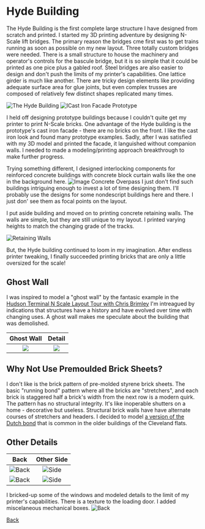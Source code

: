 # Hyde Building

The Hyde Building is the first complete large structure I have designed from scratch and printed. I started my 3D printing adventure by designing N-Scale lift bridges. The primary reason the bridges cme first was to get trains running as soon as possible on my new layout. Three totally custom bridges were needed. There is a small structure to house the machinery and operator's controls for the bascule bridge, but it is so simple that it could be printed as one pice plus a gabled roof. Steel bridges are also easier to design and don't push the limits of my printer's capabilities. One lattice girder is much like another. There are tricky design elements like providing adequate surface area for glue joints, but even complex trusses are composed of relatively few distinct shapes replicated many times.


![The Hyde Building](B.png) ![ICast Iron Facade Prototype](castIronFacadePrototype.jpeg) 

I held off designing prototype buildings because I couldn't quite get my printer to print N-Scale bricks. One advantage of the Hyde building is the prototype's cast iron facade - there are no bricks on the front. I like the cast iron look and found many prototype examples. Sadly, after I was satisfied with my 3D model and printed the facade, it languished without companion walls. I needed to made a modeling/printing approach breakthrough to make further progress.

Trying something different, I designed interlocking components for reinforced concrete buildings with concrete block curtain walls like the one in the background here. ![Image Concrete Overpass](../Scenery/part01/PENNSYLVANIA_overpass.png) I just don't find such buildings intriguing enough to invest a lot of time designing them. I'll probably use the designs for some nondescript buildings here and there. I just don' see them as focal points on the layout.


I put aside building and moved on to printing concrete retaining walls. The walls are simple, but they are still unique to my layout. I printed varying heights to match the changing grade of the tracks. 

![Retaining Walls](../Scenery/part01/retainingWalls_p.png)

But, the Hyde building continued to loom in my imagination. After endless printer tweaking, I finally succeeded printing bricks that are only a little oversized for the scale! 

## Ghost Wall

I was inspired to model a "ghost wall" by the fantasic example in the [Hudson Terminal N Scale Layout Tour with Chris Brimley](https://youtu.be/8t9uAx1_Gng?t=705) I'm intreagued by indications that structures have a history and have evolved over time with changing uses. A ghost wall makes me speculate about the building that was demolished.


Ghost Wall         |   Detail                   
:----------------------------------:|:----------------------------------:
![](A.png)  |  ![](C.png)

## Why Not Use Premoulded Brick Sheets?

I don't like is the brick pattern of pre-molded styrene brick sheets. The basic "running bond" pattern where all the bricks are "stretchers", and each brick is staggered half a brick's width from the next row is a modern quirk. The pattern has no structural integrity. It's like inoperable shutters on a home - decorative but useless. Structural brick walls have have alternate courses of stretchers and headers. I decided to model [a version of the Dutch bond](https://en.wikipedia.org/wiki/Brickwork#/media/File:Brickwork_in_english_garden_wall_bond_rake.svg) that is common in the older buildings of the Cleveland flats.

## Other Details 

Back         |   Other Side                   
:----------------------------------:|:----------------------------------:
![Back](D.png)  |  ![Side](F.png)
![Back](A_p.png)  |  ![Side](F_p.png)

I bricked-up some of the windows and modeled details to the limit of my printer's capabilities.  There is a texture to the loading door. I added miscelaneous mechanical boxes. ![Back](E.png)

[Back](https://nscale4by8.github.io/nscale4x8/)
